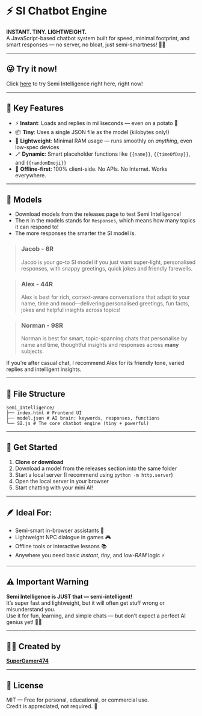 # ⚡ SI Chatbot Engine

**INSTANT. TINY. LIGHTWEIGHT.**  
A JavaScript-based chatbot system built for speed, minimal footprint, and smart responses — no server, no bloat, just semi-smartness! 🧠✨

---

## 😜 Try it now!

Click [here](https://supergamer474.github.io/Semi_Intelligence/demo/) to try Semi Intelligence right here, right now!

---

## 💾 Key Features

- ⚡ **Instant**: Loads and replies in milliseconds — even on a potato 🥔
- 📦 **Tiny**: Uses a single JSON file as the model (kilobytes only!)
- 🧠 **Lightweight**: Minimal RAM usage — runs smoothly on *anything*, even low-spec devices
- 🪄 **Dynamic**: Smart placeholder functions like `{{name}}`, `{{timeOfDay}}`, and `{{randomEmoji}}`
- 🧰 **Offline-first**: 100% client-side. No APIs. No Internet. Works everywhere.

---

## 💬 Models

- Download models from the releases page to test Semi Intelligence!
- The `R` in the models stands for `Responses`, which means how many topics it can respond to!
- The more responses the smarter the SI model is.
> ### Jacob - 6R
> Jacob is your go-to SI model if you just want super-light, personalised responses, with snappy greetings, quick jokes and friendly farewells.

> ### Alex - 44R
> Alex is best for rich, context-aware conversations that adapt to your name, time and mood—delivering personalised greetings, fun facts, jokes and helpful insights across topics!

> ### Norman - 98R
> Norman is best for smart, topic-spanning chats that personalise by name and time, thoughtful insights and responses across **many** subjects.

If you’re after casual chat, I recommend Alex for its friendly tone, varied replies and intelligent insights.

---

## 📁 File Structure
```
Semi_Intelligence/
├── index.html # Frontend UI
├── model.json # AI brain: keywords, responses, functions
└── SI.js # The core chatbot engine (tiny + powerful)
```

---

## 🚀 Get Started

1. **Clone or download**
2. Download a model from the releases section into the same folder
3. Start a local server (I recommend using `python -m http.server`)
4. Open the local server in your browser
5. Start chatting with your mini AI!

---

## 🪶 Ideal For:

- Semi-smart in-browser assistants 💬  
- Lightweight NPC dialogue in games 🎮  
- Offline tools or interactive lessons 📚  
- Anywhere you need basic *instant*, *tiny*, and *low-RAM* logic ⚡

---

## ⚠️ Important Warning

**Semi Intelligence is JUST that — semi-intelligent!**  
It’s super fast and lightweight, but it will often get stuff wrong or misunderstand you.  
Use it for fun, learning, and simple chats — but don’t expect a perfect AI genius yet! 🤖💥

---

## 🧙‍♂️ Created by

**[SuperGamer474](https://supergamer474.rf.gd/home/)**

---

## 📜 License

MIT — Free for personal, educational, or commercial use.  
Credit is appreciated, not required. 🙌
